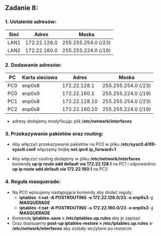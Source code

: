 ## Zadanie 8:
  ### 1. Ustalenie adresów:
  
  Sieć | Adres | Maska
  ---|---|---
  LAN1 | 172.22.128.0| 255.255.254.0 (/23)
  LAN2 | 172.22.160.0| 255.255.224.0 (/19)
  
  
  ### 2. Dodawanie adresów:
  
  PC | Karta sieciowa | Adres | Maska
  ---|---|---|---
  PC0 | enp0s8 | 172.22.128.1 | 255.255.254.0 (/23)
  PC0 | enp0s9 | 172.22.160.1 | 255.255.224.0 (/19)
  PC1 | enp0s8 | 172.22.128.10 | 255.255.254.0 (/23)
  PC2 | enp0s8 | 172.22.160.10 | 255.255.224.0 (/19)
  
  - adresy dodajemy modyfikując plik **/etc/network/interfaces**
  
  ### 3. Przekazywanie pakietów oraz routing:
  
  - Aby włączyć przekazywanie pakietów na PC0 w pliku **/etc/sysctl.d/99-sysctl.conf** 
    włączamy linijkę **net.ipv4.ip_forward=1** 
    
  - Aby włączyć routing dodajemy w pliku **/etc/network/interfaces** komendę 
    **up ip route add default via 172.22.128.1** na PC1 i odpowiednio 
    **up ip route add default via 172.22.160.1** na PC2
   
 ### 4. Reguła masquerade:
 
  - Na PC0 wpisujemy następujące komendy aby dodać reguły:
    * **iptables -t nat -A POSTROUTING -s 172.22.128.0/23 -o enp0s3 -j MASQUERADE**
    * **iptables -t nat -A POSTROUTING -s 172.22.160.0/23 -o enp0s3 -j MASQUERADE**
  - Komendę **iptables-save > /etc/iptables.up.rules** aby je zapisać
  - Oraz dopisujemy **post-up iptables-restore < /etc/iptables.up.rules** w 
    **/etc/network/interfaces** aby zostały wczytane po restarcie

